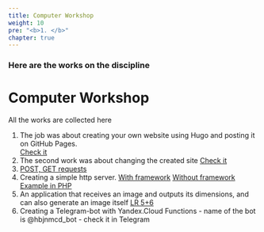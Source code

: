 ```yaml
---
title: Computer Workshop
weight: 10
pre: "<b>1. </b>"
chapter: true
---
```


### Here are the works on the discipline

# Computer Workshop

All the works are collected here
1. The job was about creating your own website using Hugo and posting it on GitHub Pages.  
[Check it](https://github.com/hbjnmcd/portfolio/blob/master/docs/Нечаева%2C%20краткий%20отчет.pdf "Short Report")
2. The second work was about changing the created site
[Check it](https://github.com/hbjnmcd/portfolio/blob/master/Нечаева%2C%20КП%2C%202%20Лр.pdf "Short Report")
3. [POST, GET requests](https://github.com/hbjnmcd/portfolio/blob/master/Нечаева%2C%20КП%2C%20ЛР%204.pdf "Result")
4. Creating a simple http server.
[With framework](https://replit.com/@hbjnmcd/kp-28-03-my-server-2#main.py)
[Without framework](https://replit.com/@hbjnmcd/kp-28-03-my-server-1#main.py)
[Example in PHP](https://replit.com/@hbjnmcd/web11403#index.php)
5. An application that receives an image and outputs its dimensions, and can also generate an image itself [LR 5+6](https://replit.com/@hbjnmcd/kplr7#main.py "Check /size3json and /makeimage")
6. Creating a Telegram-bot with Yandex.Cloud Functions - name of the bot is @hbjnmcd_bot - check it in Telegram 

